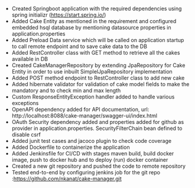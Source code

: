 - Created Springboot application with the required dependencies using spring initializr (https://start.spring.io/)
- Added Cake Entity as mentioned in the requirement and configured embedded hsql database by mentioning datasource properties in application.properties
- Added Preload Data service which will be called on application startup to call remote endpoint and to save cake data to the DB
- Added RestController class with GET method to retrieve all the cakes available in DB
- Created CakeManagerRepository by extending JpaRepository for Cake Entity in order to use inbuilt SimplelJpaRepository implementation  
- Added POST method endpoint to RestController class to add new cake
- Added hibernate validator for validation of cake model fields to make the mandatory and to check min and max length
- Custom ResponseEntityException handler added to handle various exceptions
- OpenAPI dependency added for API documentation, url: http://localhost:8088/cake-manager/swagger-ui/index.html
- OAuth Security dependency added and properties added for github as provider in application.properties. SecurityFilterChain bean defined to disable csrf
- Added junit test cases and jacoco plugin to check code coverage
- Added Dockerfile to containerize the application
- Added Jenkinsfile for CI/CD with stages maven build, build docker image, push to docker hub and to deploy (run) docker container
- Created a new git repository and pushed the code to remote repository
- Tested end-to-end by configuring jenkins job for the git repo :https://github.com/nkanat/cake-manager.git
